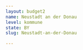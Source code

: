 ```yaml
---
layout: budget2
name: Neustadt an der Donau
level: kommune
state: BY
slug: Neustadt-an-der-Donau

---
```



